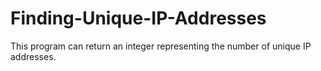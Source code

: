 # Finding-Unique-IP-Addresses
This program can return an integer representing the number of unique IP addresses.
